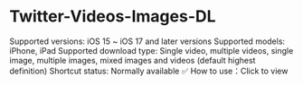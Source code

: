 # Twitter-Videos-Images-DL
Supported versions: iOS 15 ~ iOS 17 and later versions
Supported models: iPhone, iPad
Supported download type: Single video, multiple videos, single image, multiple images, mixed images and videos (default highest definition)
Shortcut status: Normally available ✅
How to use：Click to view
